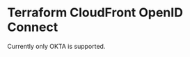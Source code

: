 # Terraform CloudFront OpenID Connect

Currently only OKTA is supported.

<!-- markdownlint-disable -->
<!-- BEGINNING OF PRE-COMMIT-TERRAFORM DOCS HOOK -->
<!-- END OF PRE-COMMIT-TERRAFORM DOCS HOOK -->
<!-- markdownlint-restore -->
